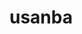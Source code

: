 # usanba
<!DOCTYPE html>
<html>
<head>
  <meta charset="UTF-8">
  <title>Página de prueba<title>
</head>
<body>
  <h1>Hola amiguitos!</h1>
  <footer>gpuma 2017</footer>
</body>
</html>
